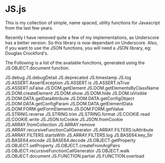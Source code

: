 JS.js
=====

This is my collection of simple, name spaced, utility functions for Javascript from the last few years.

Recently I have removed quite a few of my implementations, as Underscore has a better version.
So this library is now dependant on Underscore.
Also, if you want to use the JSON functions, you will need a JSON library, eg: Douglas Crockford's.

The Following is a list of the available functions, generated using the JS.OBJECT.document function.

JS.debug
JS.debugDetail
JS.deprecated
JS.timestamp
JS.log
JS.ASSERT.AssertException
JS.ASSERT.is
JS.ASSERT.isTrue
JS.ASSERT.isFalse
JS.DOM.getElement
JS.DOM.getElementsByClassName
JS.DOM.createElement
JS.DOM.show
JS.DOM.hide
JS.DOM.isVisible
JS.DOM.DATA.getDataAttribute
JS.DOM.DATA.getConfigObject
JS.DOM.DATA.getConfigParam
JS.DOM.DATA.getElementData
JS.DOM.FORM.getFormElements
JS.DOM.FORM.getValue
JS.STRING.reverse
JS.STRING.trim
JS.STRING.format
JS.COOKIE.read
JS.COOKIE.write
JS.JSON.toCookie
JS.JSON.fromCookie
JS.ARRAY.fromCollection
JS.ARRAY.remove
JS.ARRAY.recursiveFunctionCallGenerator
JS.ARRAY.FILTERS.isAttribute
JS.ARRAY.FILTERS.startsWith
JS.ARRAY.FILTERS.log
JS.BASE64.key_Str
JS.BASE64.encode
JS.BASE64.decode
JS.OBJECT.getProperty
JS.OBJECT.setProperty
JS.OBJECT.createFromArgPairs
JS.OBJECT.recursiveFunctionCallGenerator
JS.OBJECT.walk
JS.OBJECT.document
JS.FUNCTION.partial
JS.FUNCTION.overload



